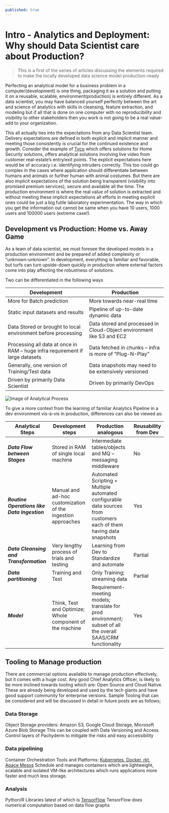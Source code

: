 ```yaml
---
published: true
---
```


# Intro -  Analytics and Deployment: Why should Data Scientist care about Production?

> This is a first of the series of articles discussing the elements required to make the locally developed data science model production-ready

Perfecting an analytical model for a business problem in a computer(development) is one thing, packaging it as a solution and putting it on a reusable, scalable, environment(production) is entirely different. As a data scientist, you may have balanced yourself perfectly between the art and science of analytics with skills in cleansing, feature extraction, and modeling but if all that is done on one computer with no reproducibility and visibility to other stakeholders then you work is not going to be a real value-add to your organization. 

This all actually ties into the expectations from any Data Scientist team. Delivery expectations are defined in both explicit and implicit manner and meeting those consistently is crucial for the continued existence and growth. Consider the example of [Tyco] which offers solutions for Home Security solutions, offers analytical solutions involving live video from customer real-estate’s entry/exit points. The explicit expectations here would be of accuracy i.e. identifying intruders correctly. This too could go complex in the cases where application should differentiate between humans and animals or further human with animal costumes. But there are also implicit expectations of the solution being transparent (visibility into promised premium services), secure and available all the time. The production environment is where the real value of solution is extracted and without meeting these implicit expectations all efforts in meeting explicit ones could be just a big futile laboratory experimentation. The way in which you get the information out cannot be same when you have 10 users, 1000 users and 100000 users (extreme case!). 



## Development vs Production: Home vs. Away Game

As a team of data scientist, we must foresee the developed models in a production environment and be prepared of added complexity or “unknown-unknown”. In development, everything is familiar and favorable, but turfs can turn upside-down quickly in production where external factors come into play affecting the robustness of solutions.

Two can be differentiated in the following ways

| Development | Production |
|----------|-------------------------|
| More for Batch prediction | More towards near-real time |
| Static input datasets and results | Pipeline of up-to-date dynamic data |
| Data Stored or brought to local environment before processing | Data stored and processed in Cloud-Object environment like S3 and EC2 |
| Processing all data at once in RAM – huge infra requirement if large datasets | Data fetched in chunks – infra is more of “Plug-N-Play” |
| Generally, one version of Training/Test data | Data snapshots may need to be extensively versioned |
| Driven by primarily Data Scientist | Driven by primarily DevOps |

![Image of Analytical Process](https://raw.githubusercontent.com/anuragsoni9/ProductionScale/master/Analytical%20Process.png)

To give a more context from the learning of familiar Analytics Pipeline in a dev environment vis-à-vis in production, differences can also be viewed as:

| Analytical Steps | Development steps | Production analogous | Reusability from Dev |
|---|----|--------------------|--------|
| _**Data Flow between Stages**_ | Stored in RAM of single local machine | Intermediate tables/objects and MQ – messaging middleware | No |
| _**Routine Operations like Data Ingestion**_ | Manual and ad-hoc customization of the ingestion approaches | Automated Scripting + Multiple automated configurable data sources from customers each of them having data snapshots | Yes |
| _**Data Cleansing and Transformation**_ | Very lengthy process of trials and testing | Learning from Dev to Standardize and automate | Partial |
| _**Data partitioning**_ | Training and Test | Only Training; streaming data | Partial |
| _**Model**_ | Think, Test and Optimize; Whole component of the machine | Requirement-meeting models; translate for prod environment; subset of all the overall SAAS/CRM functionality | Yes |  |

## Tooling to Manage production

There are commercial options available to manage production effectively, but it comes with a huge cost. Any good Chief Analytics Officer, is likely to be more inclined towards tooling which are: Open Source and Cloud Native. These are already being developed and used by the tech giants and have good support community for enterprise versions.
Sample Tooling that can be considered and will be discussed in detail in future posts are as follows;
### Data Storage
Object Storage providers: Amazon S3, Google Cloud Storage, Microsoft Azure Blob Storage
This can be coupled with Data Versioning and Access Control layers of Pachyderm to mitigate the risks and easy accessibility  
### Data pipelining
Container Orchestration Tools and Platforms: [Kubernetes, Docker, rkt, Apace Mesos][kuber]
Schedule and manages containers which are lightweight, scalable and isolated VM-like architectures which runs applications more faster and much less storage. 

### Analysis
Python/R Libraries latest of which is [TensorFlow]
TensorFlow does numerical computation based on data flow graphs

[//]: # (These are reference links used in the body of this note and get stripped out when the markdown processor does its job. There is no need to format nicely because it shouldn't be seen. Thanks SO - 
https://dillinger.io/ is another great online markdown editor
http://stackoverflow.com/questions/4823468/store-comments-in-markdown-syntax)

   [tyco]: <http://www.tyco.com/resource-library/articles/the-value-of-video-analytics-know-more.-watch-less.-work-smarter>
   [TensorFlow]: <https://research.googleblog.com/2015/11/tensorflow-googles-latest-machine_9.html>
   [kuber]: <https://mesosphere.com/blog/docker-vs-kubernetes-vs-apache-mesos/>
